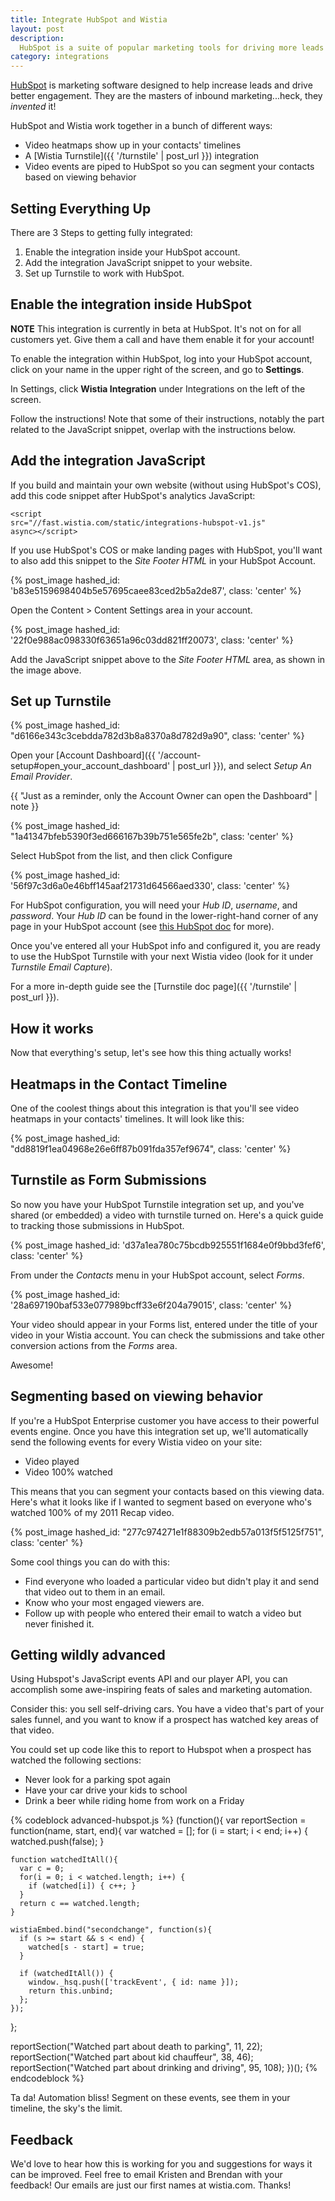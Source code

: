 ```yaml
---
title: Integrate HubSpot and Wistia
layout: post
description: 
  HubSpot is a suite of popular marketing tools for driving more leads and better engagment. See how Wistia works with HubSpot to give it special powers!
category: integrations
---
```


[HubSpot](http://hubspot.com) is marketing software designed to help increase
leads and drive better engagement. They are the masters of inbound
marketing...heck, they *invented* it!

HubSpot and Wistia work together in a bunch of different ways:
- Video heatmaps show up in your contacts' timelines
- A [Wistia Turnstile]({{ '/turnstile' | post_url }}) integration
- Video events are piped to HubSpot so you can segment your contacts based on viewing behavior


## Setting Everything Up

There are 3 Steps to getting fully integrated:
1. Enable the integration inside your HubSpot account.
2. Add the integration JavaScript snippet to your website.
3. Set up Turnstile to work with HubSpot.


## Enable the integration inside HubSpot

**NOTE** This integration is currently in beta at HubSpot. It's not on for all 
customers yet. Give them a call and have them enable it for your account!

To enable the integration within HubSpot, log into your HubSpot account, 
click on your name in the upper right of the screen, and go to **Settings**.

In Settings, click **Wistia Integration** under Integrations on the left of 
the screen.

Follow the instructions! Note that some of their instructions, notably the 
part related to the JavaScript snippet, overlap with the instructions below.


## Add the integration JavaScript

If you build and maintain your own website (without using HubSpot's COS), add 
this code snippet after HubSpot's analytics JavaScript:

<code class="full_width">&lt;script src="//fast.wistia.com/static/integrations-hubspot-v1.js" async&gt;&lt;/script&gt;</code>

If you use HubSpot's COS or make landing pages with HubSpot, you'll want to also 
add this snippet to the *Site Footer HTML* in your HubSpot Account.

{% post_image hashed_id: 'b83e5159698404b5e57695caee83ced2b5a2de87', class: 'center' %}

Open the Content > Content Settings area in your account. 

{% post_image hashed_id: '22f0e988ac098330f63651a96c03dd821ff20073', class: 'center' %}

Add the JavaScript snippet above to the *Site Footer HTML* area, as shown in the image above.


## Set up Turnstile

{% post_image hashed_id: "d6166e343c3cebdda782d3b8a8370a8d782d9a90", class: 'center' %}

Open your [Account Dashboard]({{ '/account-setup#open_your_account_dashboard' | post_url }}),
and select *Setup An Email Provider*.

{{ "Just as a reminder, only the Account Owner can open the Dashboard" | note }}

{% post_image hashed_id: "1a41347bfeb5390f3ed666167b39b751e565fe2b", class: 'center' %}

Select HubSpot from the list, and then click <span class='faux_button'>Configure</span>

{% post_image hashed_id: '56f97c3d6a0e46bff145aaf21731d64566aed330', class: 'center' %}

For HubSpot configuration, you will need your *Hub ID*, *username*, and
*password*. Your *Hub ID* can be found in the lower-right-hand corner of any
page in your HubSpot account (see [this HubSpot doc](http://help.hubspot.com/articles/How_To_Doc/How-to-find-your-hub-id) for more).

Once you've entered all your HubSpot info and configured it, you are ready to
use the HubSpot Turnstile with your next Wistia video (look for it under
*Turnstile Email Capture*).

For a more in-depth guide see the [Turnstile doc page]({{ '/turnstile' | post_url }}).


## How it works

Now that everything's setup, let's see how this thing actually works!


## Heatmaps in the Contact Timeline

One of the coolest things about this integration is that you'll see video 
heatmaps in your contacts' timelines. It will look like this:

{% post_image hashed_id: "dd8819f1ea04968e26e6ff87b091fda357ef9674", class: 'center' %}


## Turnstile as Form Submissions

So now you have your HubSpot Turnstile integration set up, and you've shared
(or embedded) a video with turnstile turned on. Here's a quick guide to
tracking those submissions in HubSpot.

{% post_image hashed_id: 'd37a1ea780c75bcdb925551f1684e0f9bbd3fef6', class: 'center' %}

From under the *Contacts* menu in your HubSpot account, select *Forms*.

{% post_image hashed_id: '28a697190baf533e077989bcff33e6f204a79015', class: 'center' %}

Your video should appear in your Forms list, entered under the title of your
video in your Wistia account. You can check the submissions and take other
conversion actions from the *Forms* area.

Awesome!


## Segmenting based on viewing behavior

If you're a HubSpot Enterprise customer you have access to their powerful 
events engine. Once you have this integration set up, we'll automatically send
the following events for every Wistia video on your site:

- Video played
- Video 100% watched

This means that you can segment your contacts based on this viewing data.
Here's what it looks like if I wanted to segment based on everyone who's watched
100% of my 2011 Recap video. 

{% post_image hashed_id: "277c974271e1f88309b2edb57a013f5f5125f751", class: 'center' %}

Some cool things you can do with this:

- Find everyone who loaded a particular video but didn't play it and send that
  video out to them in an email.
- Know who your most engaged viewers are. 
- Follow up with people who entered their email to watch a video but never finished it.


## Getting wildly advanced

Using Hubspot's JavaScript events API and our player API, you can accomplish 
some awe-inspiring feats of sales and marketing automation.

Consider this: you sell self-driving cars. You have a video that's part of your 
sales funnel, and you want to know if a prospect has watched key areas of that 
video.

You could set up code like this to report to Hubspot when a prospect has watched
the following sections:

- Never look for a parking spot again
- Have your car drive your kids to school
- Drink a beer while riding home from work on a Friday

{% codeblock advanced-hubspot.js %}
(function(){
  var reportSection = function(name, start, end){
    var watched = [];
    for (i = start; i < end; i++) { watched.push(false); }

    function watchedItAll(){
      var c = 0;
      for(i = 0; i < watched.length; i++) {
        if (watched[i]) { c++; }
      }
      return c == watched.length;
    }

    wistiaEmbed.bind("secondchange", function(s){
      if (s >= start && s < end) {
        watched[s - start] = true;
      }

      if (watchedItAll()) {
        window._hsq.push(['trackEvent', { id: name }]);
        return this.unbind;
      };
    });
  };

  reportSection("Watched part about death to parking", 11, 22);
  reportSection("Watched part about kid chauffeur", 38, 46);
  reportSection("Watched part about drinking and driving", 95, 108);
})();
{% endcodeblock %}

Ta da! Automation bliss! Segment on these events, see them in your timeline, 
the sky's the limit.


## Feedback

We'd love to hear how this is working for you and suggestions for ways it can
be improved. Feel free to email Kristen and Brendan with your feedback! Our 
emails are just our first names at wistia.com. Thanks!
